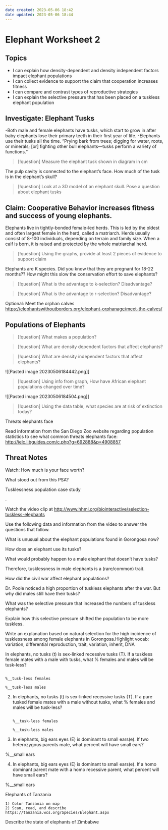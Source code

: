```yaml
---
date created: 2023-05-06 18:42
date updated: 2023-05-06 18:44
---
```


# Elephant Worksheet 2

## Topics

- I can explain how density-dependent and density independent factors impact elephant populations
- I can collect evidence to support the claim that cooperation increases fitness
- I can compare and contrast types of reproductive strategies
- I can explain the selective pressure that has been placed on a tuskless elephant population

## Investigate: Elephant Tusks

-Both male and female elephants have tusks, which start to grow in after baby elephants lose their primary teeth in their first year of life.
-Elephants use their tusks all the time. “Prying bark from trees; digging for water, roots, or minerals; [or] fighting other bull elephants—tusks perform a variety of functions.”

> [!question] Measure the elephant tusk shown in diagram in cm

The pulp cavity is connected to the elephant’s face. How much of the tusk is in the elephant’s skull?

> [!question] Look at a 3D model of an elephant skull. Pose a question about elephant tusks

## Claim: Cooperative Behavior increases fitness and success of young elephants.

Elephants live in tightly-bonded female-led herds. This is led by the oldest and often largest female in the herd, called a matriarch. Herds usually consist of 8-100 individuals, depending on terrain and family size. When a calf is born, it is raised and protected by the whole matriarchal herd.

> [!question] Using the graphs,  provide at least 2 pieces of evidence to support claim

Elephants are K species. Did you know that they are pregnant for 18-22 months?? How might this slow the conservation effort to save elephants?

> [!question] What is the advantage to k-selection? Disadvantage?

> [!question] What is the advantage to r-selection? Disadvantage?

Optional: Meet the orphan calves
<https://elephantswithoutborders.org/elephant-orphanage/meet-the-calves/>

## Populations of Elephants

> [!question] What makes a population?

> [!question] What are density dependent factors that affect elephants?

> [!question] What are density independent factors that affect elephants?

![[Pasted image 20230506184442.png]]

> [!question] Using info from graph, How have African elephant populations changed over time?

![[Pasted image 20230506184504.png]]

> [!question] Using the data table, what species are at risk of extinction today?

Threats elephants face

Read information from the San Diego Zoo website regarding population statistics to see what common threats elephants face:   <http://ielc.libguides.com/c.php?g=692888&p=4908857>

## Threat Notes

Watch: How much is your face worth?

What stood out from this PSA?

Tusklessness population case study

.

Watch the video clip at <http://www.hhmi.org/biointeractive/selection-tuskless-elephants>

Use the following data and information from the video to answer the questions that follow.

What is unusual about the elephant populations found in Gorongosa now?

How does an elephant use its tusks?

What would probably happen to a male elephant that doesn’t have tusks?

Therefore, tusklessness in male elephants is a (rare/common) trait.

How did the civil war affect elephant populations?

Dr. Poole noticed a high proportion of tuskless elephants after the war.  But why did males still have their tusks?

What was the selective pressure that increased the numbers of tuskless elephants?

Explain how this selective pressure shifted the population to be more tuskless.

Write an explanation based on natural selection for the high incidence of tusklessness among female elephants in Gorongosa.Highlight vocab: variation, differential reproduction, trait, variation, inherit, DNA

In elephants, no tusks (t) is sex-linked recessive tusks (T). If a tuskless female mates with a male with tusks, what % females and males will be tusk-less?

```
                                                               %__tusk-less females
                                                               %__tusk-less males 
```

2. In elephants, no tusks (t) is sex-linked recessive tusks (T). If a pure tusked female mates with a male without tusks, what % females and males will be tusk-less?

   ```
                                                               %__tusk-less females
                                                               %__tusk-less males 
   ```

3. In elephants, big ears eyes (E) is dominant to small ears(e). If two heterozygous parents mate, what percent will have small ears?

%__small ears

4. In elephants, big ears eyes (E) is dominant to small ears(e). If a homo dominant parent mate with a homo recessive parent, what percent will have small ears?

%__small ears

Elephants of Tanzania

```
1) Color Tanzania on map
2) Scan, read, and describe https://tanzania.wcs.org/Species/Elephant.aspx
```

Describe the state of elephants of Zimbabwe
